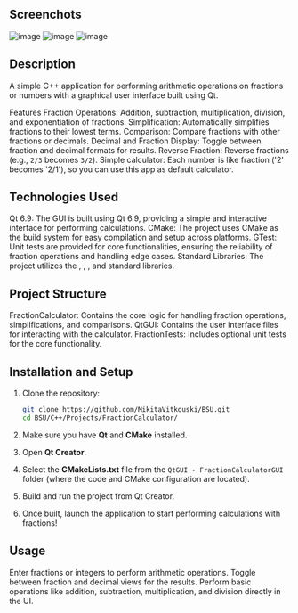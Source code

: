 ## Screenchots
![image](https://github.com/user-attachments/assets/1ad32900-4c56-4690-b0da-a7e9998c60d9)
![image](https://github.com/user-attachments/assets/eb8f7ae3-6462-4fde-9611-592d05ad1c29)
![image](https://github.com/user-attachments/assets/4e093a92-55d2-4c07-aaaf-6c58a40934b0)

## Description

A simple C++ application for performing arithmetic operations on fractions or numbers with a graphical user interface built using Qt.

Features
Fraction Operations: Addition, subtraction, multiplication, division, and exponentiation of fractions.
Simplification: Automatically simplifies fractions to their lowest terms.
Comparison: Compare fractions with other fractions or decimals.
Decimal and Fraction Display: Toggle between fraction and decimal formats for results.
Reverse Fraction: Reverse fractions (e.g., `2/3` becomes `3/2`).
Simple calculator: Each number is like fraction ('2' becomes '2/1'), so you can use this app as default calculator.

## Technologies Used

Qt 6.9: The GUI is built using Qt 6.9, providing a simple and interactive interface for performing calculations.
CMake: The project uses CMake as the build system for easy compilation and setup across platforms.
GTest: Unit tests are provided for core functionalities, ensuring the reliability of fraction operations and handling edge cases.
Standard Libraries: The project utilizes the <iostream>, <cmath>, <numeric>, and <stdexcept> standard libraries.

## Project Structure

FractionCalculator: Contains the core logic for handling fraction operations, simplifications, and comparisons.
QtGUI: Contains the user interface files for interacting with the calculator.
FractionTests: Includes optional unit tests for the core functionality.

## Installation and Setup

1. Clone the repository:

   ```bash
   git clone https://github.com/MikitaVitkouski/BSU.git
   cd BSU/C++/Projects/FractionCalculator/
   ```

2. Make sure you have **Qt** and **CMake** installed.

3. Open **Qt Creator**.

4. Select the **CMakeLists.txt** file from the `QtGUI - FractionCalculatorGUI` folder (where the code and CMake configuration are located).

5. Build and run the project from Qt Creator.

6. Once built, launch the application to start performing calculations with fractions!

## Usage

Enter fractions or integers to perform arithmetic operations.
Toggle between fraction and decimal views for the results.
Perform basic operations like addition, subtraction, multiplication, and division directly in the UI.
